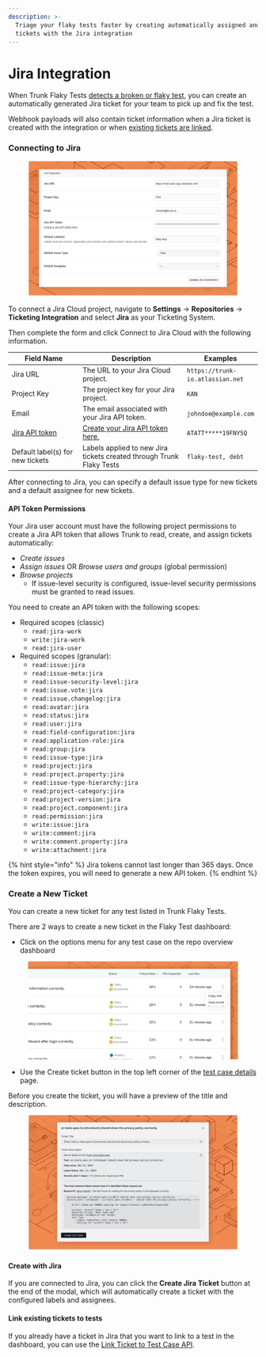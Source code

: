 ```yaml
---
description: >-
  Triage your flaky tests faster by creating automatically assigned and labeled
  tickets with the Jira integration
---
```


# Jira Integration

When Trunk Flaky Tests [detects a broken or flaky test](../detection.md), you can create an automatically generated Jira ticket for your team to pick up and fix the test.

Webhook payloads will also contain ticket information when a Jira ticket is created with the integration or when [existing tickets are linked](jira-integration.md#link-existing-tickets-to-tests).

### Connecting to Jira

<figure><picture><source srcset="../../.gitbook/assets/jira-connect-form-dark.png" media="(prefers-color-scheme: dark)"><img src="../../.gitbook/assets/jira-connect-form-light.png" alt=""></picture><figcaption></figcaption></figure>

To connect a Jira Cloud project, navigate to **Settings** -> **Repositories** -> **Ticketing Integration** and select **Jira** as your Ticketing System.

Then complete the form and click Connect to Jira Cloud with the following information.

<table data-full-width="false"><thead><tr><th width="176">Field Name</th><th width="266">Description</th><th>Examples</th></tr></thead><tbody><tr><td>Jira URL</td><td>The URL to your Jira Cloud project.</td><td><code>https://trunk-io.atlassian.net</code></td></tr><tr><td>Project Key</td><td>The project key for your Jira project.</td><td><code>KAN</code></td></tr><tr><td>Email</td><td>The email associated with your Jira API token.</td><td><code>johndoe@example.com</code></td></tr><tr><td><a href="jira-integration.md#api-token-permissions">Jira API token</a></td><td><a href="https://id.atlassian.com/manage-profile/security/api-tokens">Create your Jira API token here.</a></td><td><code>ATATT*****19FNY5Q</code></td></tr><tr><td>Default label(s) for new tickets</td><td>Labels applied to new Jira tickets created through Trunk Flaky Tests</td><td><code>flaky-test, debt</code></td></tr></tbody></table>

After connecting to Jira, you can specify a default issue type for new tickets and a default assignee for new tickets.

#### API Token Permissions

Your Jira user account must have the following project permissions to create a Jira API token that allows Trunk to read, create, and assign tickets automatically:&#x20;

* _Create issues_
* _Assign issues_ OR _Browse users and groups_ (global permission)
* _Browse projects_
  * If issue-level security is configured, issue-level security permissions must be granted to read issues.&#x20;

You need to create an API token with the following scopes:

* Required scopes (classic)
  * `read:jira-work`
  * `write:jira-work`&#x20;
  * `read:jira-user`
* Required scopes (granular):&#x20;
  * `read:issue:jira`
  * `read:issue-meta:jira`
  * `read:issue-security-level:jira`
  * `read:issue.vote:jira`
  * `read:issue.changelog:jira`
  * `read:avatar:jira`
  * `read:status:jira`
  * `read:user:jira`
  * `read:field-configuration:jira`
  * `read:application-role:jira`
  * `read:group:jira`
  * `read:issue-type:jira`
  * `read:project:jira`
  * `read:project.property:jira`
  * `read:issue-type-hierarchy:jira`
  * `read:project-category:jira`
  * `read:project-version:jira`
  * `read:project.component:jira`
  * `read:permission:jira`
  * `write:issue:jira`
  * `write:comment:jira`
  * `write:comment.property:jira`
  * `write:attachment:jira`

{% hint style="info" %}
Jira tokens cannot last longer than 365 days. Once the token expires, you will need to generate a new API token.
{% endhint %}

### Create a New Ticket

You can create a new ticket for any test listed in Trunk Flaky Tests.&#x20;

There are 2 ways to create a new ticket in the Flaky Test dashboard:

* Click on the options menu for any test case on the repo overview dashboard

<figure><picture><source srcset="../../.gitbook/assets/create-ticket-button-dark.png" media="(prefers-color-scheme: dark)"><img src="../../.gitbook/assets/create-ticket-button-light.png" alt=""></picture><figcaption></figcaption></figure>

* Use the Create ticket button in the top left corner of the [test case details](../detection.md#test-case-details) page.

Before you create the ticket, you will have a preview of the title and description.

<figure><picture><source srcset="../../.gitbook/assets/jira-ticket-creation-dark.png" media="(prefers-color-scheme: dark)"><img src="../../.gitbook/assets/jira-ticket-creation-light.png" alt=""></picture><figcaption></figcaption></figure>

#### Create with Jira

If you are connected to Jira, you can click the **Create Jira Ticket** button at the end of the modal, which will automatically create a ticket with the configured labels and assignees.

#### Link existing tickets to tests

If you already have a ticket in Jira that you want to link to a test in the dashboard, you can use the [Link Ticket to Test Case API](../../references/apis/flaky-tests.md#post-flaky-tests-link-ticket-to-test-case).
